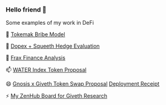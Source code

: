 ### Hello friend 👋

Some examples of my work in DeFi

🌱 [Tokemak Bribe Model](https://docs.google.com/spreadsheets/d/1KlkVCGMezxip4xVzP1Yg8AcFm3bbBNF0/edit?usp=sharing&ouid=110869294818001235283&rtpof=true&sd=true)

👯 [Dopex + Squeeth Hedge Evaluation](https://drive.google.com/file/d/1zcztCqVfkT-chVZphWXQprQn3prCrV5F/view?usp=sharing)

🔮 [Frax Finance Analysis](https://docs.google.com/document/d/187S66DjdtEf760o6FZE86F27bP0bMRc3/edit?usp=sharing&ouid=110869294818001235283&rtpof=true&sd=true)

📫 [WATER Index Token Proposal](https://forum.giveth.io/t/water-a-new-paradigm-for-sustainable-liquidity/492)

😄 [Gnosis x Giveth Token Swap Proposal](https://forum.gnosis.io/t/gip-41-should-gnosisdao-partner-with-giveth-to-increased-sustainable-liquidity/4942)
    [Deployment Receipt](https://blockscout.com/xdai/mainnet/tx/0xb339ca83cddfbf7dc291bfe5b84acb107a28b8883937d11aae405c585246f7bc)

⚡ [My ZenHub Board for Giveth Research](https://github.com/Giveth/GIVeconomy/labels#workspaces/all-devs-61644589b92edf0016f6999c/board?labels=research&repos=410473836)
